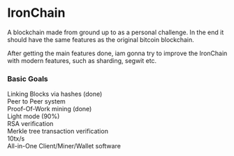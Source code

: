 # IronChain

A blockchain made from ground up to as a personal challenge. In the end it should have the same features as the original bitcoin blockchain.

After getting the main features done, iam gonna try to improve the IronChain with modern features, such as sharding, segwit etc.

### Basic Goals

Linking Blocks via hashes (done)    
Peer to Peer system  
Proof-Of-Work mining (done)   
Light mode  (90%)  
RSA verification  
Merkle tree transaction verification   
10tx/s   
All-in-One Client/Miner/Wallet software  


